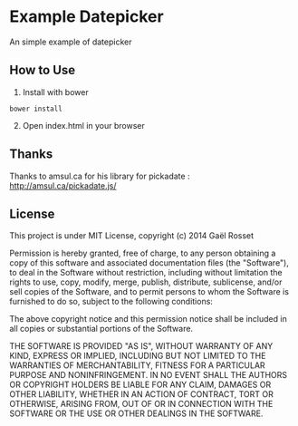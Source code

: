 Example Datepicker
===

An simple example of datepicker

How to Use
---

1. Install with bower
```Installation
bower install
```

2. Open index.html in your browser


Thanks
---
Thanks to amsul.ca for his library for pickadate : http://amsul.ca/pickadate.js/

License
---

This project is under MIT License, copyright (c) 2014 Gaël Rosset

Permission is hereby granted, free of charge, to any person obtaining
a copy of this software and associated documentation files (the
"Software"), to deal in the Software without restriction, including
without limitation the rights to use, copy, modify, merge, publish,
distribute, sublicense, and/or sell copies of the Software, and to
permit persons to whom the Software is furnished to do so, subject to
the following conditions:

The above copyright notice and this permission notice shall be
included in all copies or substantial portions of the Software.

THE SOFTWARE IS PROVIDED "AS IS", WITHOUT WARRANTY OF ANY KIND,
EXPRESS OR IMPLIED, INCLUDING BUT NOT LIMITED TO THE WARRANTIES OF
MERCHANTABILITY, FITNESS FOR A PARTICULAR PURPOSE AND NONINFRINGEMENT.
IN NO EVENT SHALL THE AUTHORS OR COPYRIGHT HOLDERS BE LIABLE FOR ANY
CLAIM, DAMAGES OR OTHER LIABILITY, WHETHER IN AN ACTION OF CONTRACT,
TORT OR OTHERWISE, ARISING FROM, OUT OF OR IN CONNECTION WITH THE
SOFTWARE OR THE USE OR OTHER DEALINGS IN THE SOFTWARE.
